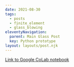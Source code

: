 ```yaml
---
date: 2021-08-30
tags:
  - posts
  - finite_element
  - glass_blowing
eleventyNavigation:
  parent: Main Glass Post
  key: Python prototype
layout: layouts/post.njk
---
```


<a href="https://colab.research.google.com/drive/1NgVrSYzMH_zmv9pl0nd7nkD1RfJS6A-l?usp=sharing">Link to Google CoLab notebook</a>
